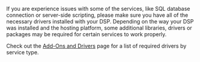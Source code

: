If you are experience issues with some of the services, like SQL database connection or server-side scripting, please make sure you have all of the necessary drivers installed with your DSP.
Depending on the way your DSP was installed and the hosting platform, some additional libraries, drivers or packages may be required for certain services to work properly.

Check out the [Add-Ons and Drivers](Additional-Drivers) page for a list of required drivers by service type.